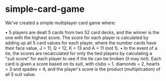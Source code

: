 # simple-card-game

We've created a simple multiplayer card game where:

• 5 players are dealt 5 cards from two 52 card decks, and the winner is the one with the highest score.
The score for each player is calculated by adding up all 5 card values for each player, where the number
cards have their face value, J = 11, Q = 12, K = 13 and A = 11 (not 1).
•
In the event of a tie, the scores are recalculated for only the tied players by calculating a "suit score" for
each player to see if the tie can be broken (it may not).
Each card is given a score based on its suit, with clubs = 1, diamonds = 2, hearts = 3 and spades
= 4, and the player's score is the product (multiplication) of all 5 suit value.
